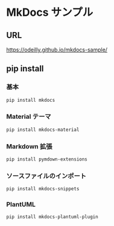 # MkDocs サンプル

## URL

<https://odeilly.github.io/mkdocs-sample/>

## pip install

### 基本

```sh
pip install mkdocs
```

### Material テーマ

```sh
pip install mkdocs-material
```

### Markdown 拡張

```sh
pip install pymdown-extensions
```

### ソースファイルのインポート

```sh
pip install mkdocs-snippets
```

### PlantUML

```sh
pip install mkdocs-plantuml-plugin
```
